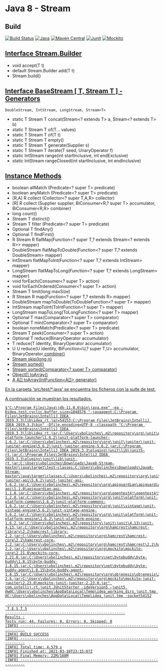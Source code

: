 # Java 8 - Stream

## Build
[![Build Status](https://travis-ci.org/vicboma1/Java8-Stream.svg?branch=master)](https://travis-ci.org/vicboma1/Java8-Stream) 
[![Java](https://img.shields.io/badge/Java-1.8.0-blue.svg?plastic)](http://kotlinlang.org) 
[![Maven Central](https://maven-badges.herokuapp.com/maven-central/org.eluder.coveralls/coveralls-maven-plugin/badge.svg)](https://maven-badges.herokuapp.com/maven-central/org.eluder.coveralls/coveralls-maven-plugin/)
[![Junit](https://img.shields.io/badge/Junit-5.3.1-orange.svg?plastic)](http://junit.org)
[![Mockito](https://img.shields.io/badge/Mokito-2.9.3-blue.svg?plastic)](https://site.mockito.org/)

## [Interface Stream.Builder<T>](https://github.com/vicboma1/Java8-Stream/blob/master/src/test/java/BuilderTest.java)

* void 	                      accept(T t)
* default Stream.Builder<T> 	add(T t)
* Stream<T> 	                build()



## [Interface BaseStream [ T, Stream T ] - Generators](https://github.com/vicboma1/Java8-Stream/blob/master/src/test/java/BaseStreamTest.java)
```
DoubleStream, IntStream, LongStream, Stream<T>
```

* static T Stream T concat(Stream<? extends T> a, Stream<? extends T> b)
* static T Stream T of(T... values)
* static T Stream T of(T t)
* static T Stream T empty()
* static T Stream T generate(Supplier<T> s)
* static T Stream T iterate(T seed, UnaryOperator<T> f)
* static IntStream  range(int startInclusive, int endExclusive)
* static IntStream  rangeClosed(int startInclusive, int endInclusive)



## [Instance Methods](https://github.com/vicboma1/Java8-Stream/blob/master/src/test/java/InstanceMethodsStreamTest.java)

* boolean	allMatch (Predicate<? super T> predicate)
* boolean anyMatch (Predicate<? super T> predicate)
* [R,A] R	collect (Collector<? super T,A,R> collector)
* [R] R	  collect (Supplier<R> supplier, BiConsumer<R,? super T> accumulator, BiConsumer<R,R> combiner)
* long	  count()
* Stream T distinct()
* Stream T	filter (Predicate<? super T> predicate)
* Optional T	findAny()
* Optional T	findFirst()
* R Stream R	flatMap(Function<? super T,? extends Stream<? extends R>> mapper)
* DoubleStream	flatMapToDouble(Function<? super T,? extends DoubleStream> mapper)
* IntStream	flatMapToInt(Function<? super T,? extends IntStream> mapper)
* LongStream flatMapToLong(Function<? super T,? extends LongStream> mapper)
* void	forEach(Consumer<? super T> action)
* void	forEachOrdered(Consumer<? super T> action)
* Stream T	limit(long maxSize)
* R Stream R	map(Function<? super T,? extends R> mapper)
* DoubleStream	mapToDouble(ToDoubleFunction<? super T> mapper)
* IntStream	mapToInt(ToIntFunction<? super T> mapper)
* LongStream	mapToLong(ToLongFunction<? super T> mapper)
* Optional T	max(Comparator<? super T> comparator)
* Optional T	min(Comparator<? super T> comparator)
* boolean	noneMatch(Predicate<? super T> predicate)
* Stream T	peek(Consumer<? super T> action)
* Optional T	reduce(BinaryOperator<T> accumulator)
* T	reduce(T identity, BinaryOperator<T> accumulator)
* U U	reduce(U identity, BiFunction<U,? super T,U> accumulator, BinaryOperator<U> combiner)
* Stream<T>	skip(long n)
* Stream<T>	sorted()
* Stream<T>	sorted(Comparator<? super T> comparator)
* Object[]	toArray()
* A A[]	toArray(IntFunction<A[]> generator)


En la carpeta 'src/test/*.java' se encuentra los ficheros con la suite de test.

A continuación se muestran los resultados.

```
$"C:\Program Files\Java\jdk-11.0.6\bin\java.exe" -ea -Didea.test.cyclic.buffer.size=1048576 "-javaagent:C:\Program Files\JetBrains\IntelliJ IDEA 2019.3.3\lib\idea_rt.jar=54153:C:\Program Files\JetBrains\IntelliJ IDEA 2019.3.3\bin" -Dfile.encoding=UTF-8 -classpath "C:\Program Files\JetBrains\IntelliJ IDEA 2019.3.3\lib\idea_rt.jar;C:\Users\vbolinches\.m2\repository\org\junit\platform\junit-platform-launcher\1.6.2\junit-platform-launcher-1.6.2.jar;C:\Users\vbolinches\.m2\repository\org\junit\jupiter\junit-jupiter-engine\5.6.2\junit-jupiter-engine-5.6.2.jar;C:\Program Files\JetBrains\IntelliJ IDEA 2019.3.3\plugins\junit\lib\junit5-rt.jar;C:\Program Files\JetBrains\IntelliJ IDEA 2019.3.3\plugins\junit\lib\junit-rt.jar;C:\Users\vbolinches\Downloads\Java8-Stream-master\java\target\test-classes;C:\Users\vbolinches\Downloads\Java8-Stream-master\java\target\classes;C:\Users\vbolinches\.m2\repository\org\junit\jupiter\junit-jupiter-api\5.6.2\junit-jupiter-api-5.6.2.jar;C:\Users\vbolinches\.m2\repository\org\apiguardian\apiguardian-api\1.1.0\apiguardian-api-1.1.0.jar;C:\Users\vbolinches\.m2\repository\org\opentest4j\opentest4j\1.2.0\opentest4j-1.2.0.jar;C:\Users\vbolinches\.m2\repository\org\junit\platform\junit-platform-commons\1.6.2\junit-platform-commons-1.6.2.jar;C:\Users\vbolinches\.m2\repository\org\junit\vintage\junit-vintage-engine\5.6.2\junit-vintage-engine-5.6.2.jar;C:\Users\vbolinches\.m2\repository\org\junit\platform\junit-platform-engine\1.6.2\junit-platform-engine-1.6.2.jar;C:\Users\vbolinches\.m2\repository\junit\junit\4.13\junit-4.13.jar;C:\Users\vbolinches\.m2\repository\org\hamcrest\hamcrest-library\2.2\hamcrest-library-2.2.jar;C:\Users\vbolinches\.m2\repository\org\hamcrest\hamcrest-core\2.2\hamcrest-core-2.2.jar;C:\Users\vbolinches\.m2\repository\org\hamcrest\hamcrest\2.2\hamcrest-2.2.jar;C:\Users\vbolinches\.m2\repository\org\mockito\mockito-core\2.21.0\mockito-core-2.21.0.jar;C:\Users\vbolinches\.m2\repository\net\bytebuddy\byte-buddy\1.8.15\byte-buddy-1.8.15.jar;C:\Users\vbolinches\.m2\repository\net\bytebuddy\byte-buddy-agent\1.8.15\byte-buddy-agent-1.8.15.jar;C:\Users\vbolinches\.m2\repository\org\objenesis\objenesis\2.6\objenesis-2.6.jar;C:\Users\vbolinches\.m2\repository\org\mockito\mockito-junit-jupiter\2.23.0\mockito-junit-jupiter-2.23.0.jar" com.intellij.rt.junit.JUnitStarter -ideVersion5 -junit5 @w@C:\Users\vbolinches\AppData\Local\Temp\idea_working_dirs_junit.tmp @C:\Users\vbolinches\AppData\Local\Temp\idea_junit.tmp -socket54152

 -------------------------------------------------------
 T E S T S
-------------------------------------------------------
Results :
Tests run: 44, Failures: 0, Errors: 0, Skipped: 0
[INFO] ------------------------------------------------------------------------
[INFO] BUILD SUCCESS
[INFO] ------------------------------------------------------------------------
[INFO] Total time: 4.579 s
[INFO] Finished at: 2021-03-10T23:15:07Z
[INFO] Final Memory: 22M/168M
[INFO] ------------------------------------------------------------------------
```



